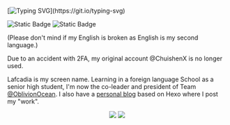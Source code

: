 [![Typing SVG](https://readme-typing-svg.demolab.com?font=Black+Ops+One&duration=3000&pause=500&color=00FF14&center=true&vCenter=true&multiline=true&random=false&width=435&height=80&lines=Learn+to+become+INVISIBLE.;I+am+who+that+isn't.)](https://git.io/typing-svg)

![Static Badge](https://img.shields.io/badge/Into-Oblivion-blue)
![Static Badge](https://img.shields.io/badge/Fitting-High_School-orange)

(Please don't mind if my English is broken as English is my second language.)

Due to an accident with 2FA, my original account @ChuishenX is no longer used.

Lafcadia is my screen name. Learning in a foreign language School as a senior high student, I'm now the co-leader and president of Team [@OblivionOcean](https://github.com/OblivionOcean). I also have a [personal blog](https://chuishen.xyz) based on Hexo where I post my "work".

<div align="center"><img src="https://github-readme-stats.vercel.app/api?username=ChuishenX" />
<img src="https://github-readme-stats.vercel.app/api?username=Lafcadia" /></div>
